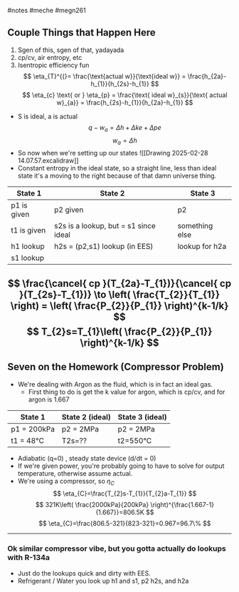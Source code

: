 #notes #meche #megn261


## Couple Things that Happen Here
1.  Sgen of this, sgen of that, yadayada
2. cp/cv, air entropy, etc
3. Isentropic efficiency fun
$$
\eta_{T}^{(}= \frac{\text{actual w}}{\text{ideal w}} = \frac{h_{2a}-h_{1}}{h_{2s}-h_{1}}
$$
$$
\eta_{c} \text{ or } \eta_{p} = \frac{\text{ ideal w}_{s}}{\text{ actual w}_{a}} = \frac{h_{2s}-h_{1}}{h_{2a}-h_{1}}
$$
- S is ideal, a is actual
$$
q-w_{a} = \Delta h + \Delta ke + \Delta pe
$$
$$
 w_{a}= \Delta h
$$
- So now when we're setting up our states
![[Drawing 2025-02-28 14.07.57.excalidraw]]
- Constant entropy in the ideal state, so a straight line, less than ideal state it's a moving to the right because of that damn universe thing.

| State 1     | State 2                               | State 3        |
| ----------- | ------------------------------------- | -------------- |
| p1 is given | p2 given                              | p2             |
| t1 is given | s2s is a lookup, but = s1 since ideal | something else |
| h1 lookup   | h2s = (p2,s1) lookup (in EES)         | lookup for h2a |
| s1 lookup   |                                       |                |
$$
\frac{\cancel{ cp }(T_{2a}-T_{1})}{\cancel{ cp }(T_{2s}-T_{1})} \to \left( \frac{T_{2}}{T_{1}} \right) = \left( \frac{P_{2}}{P_{1}} \right)^{k-1/k}
$$
$$
T_{2}s=T_{1}\left( \frac{P_{2}}{P_{1}} \right)^{k-1/k}
$$
----

## Seven on the Homework (Compressor Problem)
- We're dealing with Argon as the fluid, which is in fact an ideal gas.
	- First thing to do is get the k value for argon, which is cp/cv, and for argon is 1.667

| State 1     | State 2 (ideal) | State 3 (ideal) |
| ----------- | --------------- | --------------- |
| p1 = 200kPa | p2 = 2MPa       | p2 = 2MPa       |
| t1 = 48°C   | T2s=??          | t2=550°C        |
- Adiabatic (q=0) , steady state device (d/dt = 0)
- If we're given power, you're probably going to have to solve for output temperature, otherwise assume actual.
- We're using a compressor, so $\eta_{C}$
$$
\eta_{C}=\frac{T_{2}s-T_{1}}{T_{2}a-T_{1}}
$$
$$
321K\left( \frac{2000kPa}{200kPa} \right)^{\frac{1.667-1}{1.667}}=806.5K
$$
$$
\eta_{C}=\frac{806.5-321}{823-321}=0.967=96.7\%
$$
---
### Ok similar compressor vibe, but you gotta actually do lookups with R-134a
- Just do the lookups quick and dirty with EES.
- Refrigerant / Water you look up h1 and s1, p2 h2s, and h2a